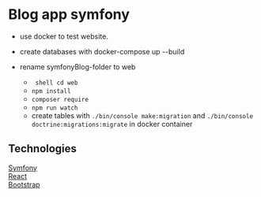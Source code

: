 # Blog app symfony

- use docker to test website.
- create databases with docker-compose up --build
- rename symfonyBlog-folder to web

  - ``` shell cd web```
  - ```npm install```
  - ```composer require```
  - ```npm run watch```
  - create tables with ```./bin/console make:migration``` and ```./bin/console doctrine:migrations:migrate``` in docker container

## Technologies

[Symfony](https://symfony.com/)<br>
[React](https://reactjs.org/)<br>
[Bootstrap](https://getbootstrap.com/)
